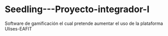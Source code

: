 # Seedling---Proyecto-integrador-I
Software de gamificación el cual pretende aumentar el uso de la plataforma Ulises-EAFIT
